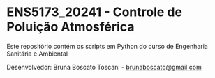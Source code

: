 # ENS5173_20241 - Controle de Poluição Atmosférica

Este repositório contém os scripts em Python do curso de Engenharia Sanitária e Ambiental

Desenvolvedor: Bruna Boscato Toscani - brunaboscato@gmail.com
